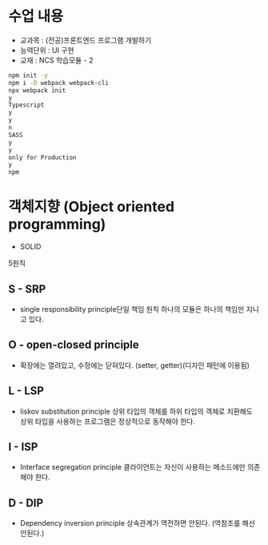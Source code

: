 # 수업 내용

- 교과목 : (전공)프론트엔드 프로그램 개발하기
- 능력단위 : UI 구현
- 교재 : NCS 학습모듈 - 2

```bash
npm init -y
npm i -D webpack webpack-cli
npx webpack init
y
Typescript
y
y
n
SASS
y
y
only for Production
y
npm
```

# 객체지향 (Object oriented programming)

- SOLID

5원칙

## S - SRP

- single responsibility principle단일 책임 원칙
  하나의 모듈은 하나의 책임만 지니고 있다.

## O - open-closed principle

- 확장에는 열려있고, 수정에는 닫혀있다.
  (setter, getter)(디자인 패턴에 이용됨)

## L - LSP

- liskov substitution principle
  상위 타입의 객체를 하위 타입의 객체로 치환해도 상위 타입을 사용하는 프로그램은 정상적으로 동작해야 한다.

## I - ISP

- Interface segregation principle
  클라이언트는 자신이 사용하는 메소드에만 의존해야 한다.

## D - DIP

- Dependency inversion principle
  상속관계가 역전하면 안된다.
  (역참조를 해선 안된다.)
